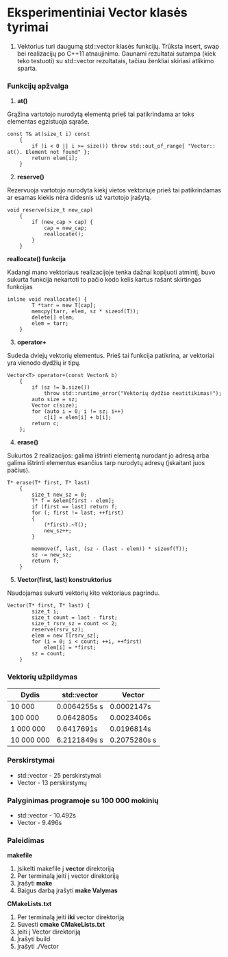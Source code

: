 # Eksperimentiniai Vector klasės tyrimai

1. Vektorius turi daugumą std::vector klasės funkcijų. Trūksta insert, swap bei realizacijų po C++11 atnaujinimo. 
Gaunami rezultatai sutampa (kiek teko testuoti) su std::vector rezultatais, tačiau ženkliai skiriasi atlikimo sparta.

### Funkcijų apžvalga 

1. **at()**

Grąžina vartotojo nurodytą elementą prieš tai patikrindama ar toks elementas egzistuoja sąraše.

```shell
const T& at(size_t i) const
	{
		if (i < 0 || i >= size()) throw std::out_of_range{ "Vector:: at(). Element not found" };
		return elem[i];
	}
```

2. **reserve()**

Rezervuoja vartotojo nurodyta kiekį vietos vektoriuje prieš tai patikrindamas ar esamas kiekis nėra didesnis už vartotojo įrašytą. 

```shell
void reserve(size_t new_cap)
	{
		if (new_cap > cap) {
			cap = new_cap;
			reallocate();
		}
	}
```

**reallocate() funkcija**

Kadangi mano vektoriaus realizacijoje tenka dažnai kopijuoti atmintį, buvo sukurta funkcija nekartoti to pačio kodo kelis kartus rašant 
skirtingas funkcijas

```shell
inline void reallocate() {
		T *tarr = new T[cap];
		memcpy(tarr, elem, sz * sizeof(T));
		delete[] elem;
		elem = tarr;
	}
```

3. **operator+**

Sudeda dviejų vektorių elementus. Prieš tai funkcija patikrina, ar vektoriai yra vienodo dydžių ir tipų.

```shell
Vector<T> operator+(const Vector& b)
	{
		if (sz != b.size())
			throw std::runtime_error("Vektorių dydžio neatitikimas!");
		auto size = sz;
		Vector c(size);
		for (auto i = 0; i != sz; i++)
			c[i] = elem[i] + b[i];
		return c;
	};
```

4. **erase()**

Sukurtos 2 realizacijos: galima ištrinti elementą nurodant jo adresą arba galima ištrinti elementus esančius tarp nurodytų adresų (įskaitant juos pačius).

```shell
T* erase(T* first, T* last)
	{
		size_t new_sz = 0;
		T* f = &elem[first - elem];
		if (first == last) return f;
		for (; first != last; ++first)
		{
			(*first).~T();
			new_sz++;
		}

		memmove(f, last, (sz - (last - elem)) * sizeof(T));
		sz -= new_sz;
		return f;
	}
```

5. **Vector(first, last) konstruktorius**

Naudojamas sukurti vektorių kito vektoriaus pagrindu.

```shell
Vector(T* first, T* last) {
		size_t i;
		size_t count = last - first;
		size_t rsrv_sz = count << 2;
		reserve(rsrv_sz);
		elem = new T[rsrv_sz];
		for (i = 0; i < count; ++i, ++first)
			elem[i] = *first;
		sz = count;
	}
```

### Vektorių užpildymas

| Dydis    | std::vector | Vector  |
|----------|-------------|-------------|
| 10 000     | 0.0064255s s | 0.0002147s   |
| 100 000   | 0.0642805s | 0.0023406s |
| 1 000 000  | 0.6417691s | 0.0196814s |
| 10 000 000 | 6.2121849s s  | 0.2075280s s |

### Perskirstymai

* std::vector - 25 perskirstymai
* Vector - 13 perskirstymų

### Palyginimas programoje su 100 000 mokinių

* std::vector - 10.492s
* Vector - 9.496s

### Paleidimas

**makefile**

1. Įsikelti makefile į **vector** direktoriją
2. Per terminalą įeiti į vector direktoriją
3. Įrašyti **make**
4. Baigus darbą įrašyti **make Valymas**

**CMakeLists.txt**
1. Per terminalą įeiti **iki** vector direktoriją
2. Suvesti **cmake CMakeLists.txt**
3. Įeiti į Vector direktoriją
4. Įrašyti build
5. Įrašyti ./Vector
